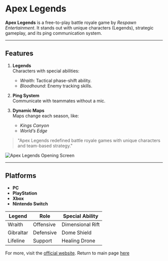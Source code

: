 # Apex Legends

**Apex Legends** is a free-to-play battle royale game by *Respawn Entertainment*. It stands out with unique characters (Legends), strategic gameplay, and its ping communication system.

---

## Features

1. **Legends**  
   Characters with special abilities:
   - *Wraith*: Tactical phase-shift ability.
   - *Bloodhound*: Enemy tracking skills.

2. **Ping System**  
   Communicate with teammates without a mic.

3. **Dynamic Maps**  
   Maps change each season, like:
   - *Kings Canyon*
   - *World’s Edge*

> "Apex Legends redefined battle royale games with unique characters and team-based strategy."

![Apex Legends Opening Screen](https://cdn.cloudflare.steamstatic.com/steam/apps/1172470/header.jpg)

---

## Platforms
- **PC**
- **PlayStation**
- **Xbox**
- **Nintendo Switch**

| Legend     | Role        | Special Ability     |
|------------|-------------|---------------------|
| Wraith     | Offensive   | Dimensional Rift    |
| Gibraltar  | Defensive   | Dome Shield         |
| Lifeline   | Support     | Healing Drone       |

For more, visit the [official website](https://www.ea.com/games/apex-legends).
Return to main page [here](README.md)
